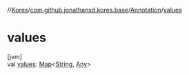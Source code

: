 //[Kores](../../../index.md)/[com.github.jonathanxd.kores.base](../index.md)/[Annotation](index.md)/[values](values.md)

# values

[jvm]\
val [values](values.md): [Map](https://kotlinlang.org/api/latest/jvm/stdlib/kotlin.collections/-map/index.html)<[String](https://kotlinlang.org/api/latest/jvm/stdlib/kotlin/-string/index.html), [Any](https://kotlinlang.org/api/latest/jvm/stdlib/kotlin/-any/index.html)>
